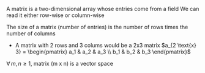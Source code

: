 A matrix is a two-dimensional array whose entries come from a field
We can read it either row-wise or column-wise

The size of a matrix (number of entries) is the number of rows times the number of columns
- A matrix with 2 rows and 3 colums would be a 2x3 matrix
$a_{2 \text{x} 3} = \begin{pmatrix} a_1 & a_2 & a_3 \\ b_1 & b_2 & b_3 \end{pmatrix}$ 

$\forall \, m, n \geq 1$, matrix (m x n) is a vector space
